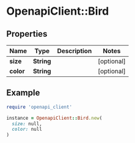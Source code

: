 # OpenapiClient::Bird

## Properties

| Name | Type | Description | Notes |
| ---- | ---- | ----------- | ----- |
| **size** | **String** |  | [optional] |
| **color** | **String** |  | [optional] |

## Example

```ruby
require 'openapi_client'

instance = OpenapiClient::Bird.new(
  size: null,
  color: null
)
```
